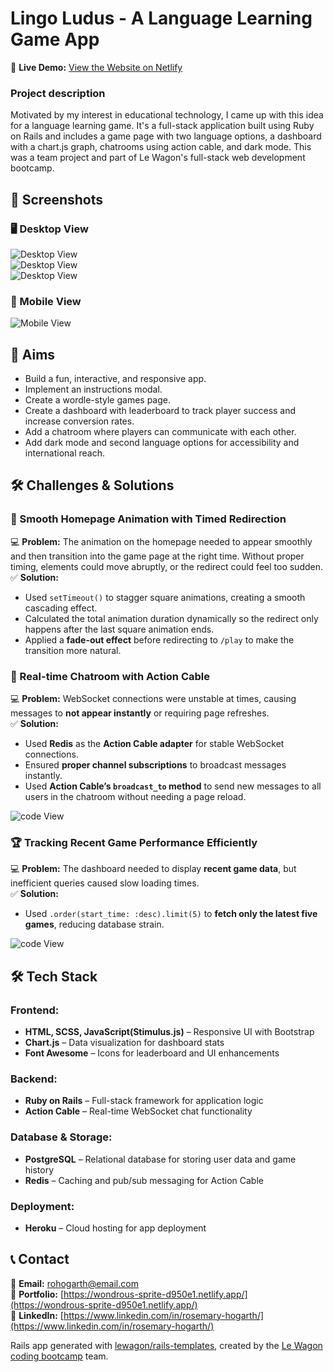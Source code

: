 # Lingo Ludus - A Language Learning Game App

🔗 **Live Demo:** [View the Website on Netlify](https://lingoludus-ac98bddb8223.herokuapp.com/)  

### Project description
Motivated by my interest in educational technology, I came up with this idea for a language learning game. It's a full-stack application built using Ruby on Rails and includes a game page with two language options, a dashboard with a chart.js graph, chatrooms using action cable, and dark mode. This was a team project and part of Le Wagon's full-stack web development bootcamp. 


## 📸 Screenshots  

### 🖥️ Desktop View  
![Desktop View](screenshots/game.png)  
![Desktop View](screenshots/chatroom.png)  
![Desktop View](screenshots/leaderboard.png)  

### 📱 Mobile View  
![Mobile View](screenshots/mobile.png) 


## 🎯 Aims  
- Build a fun, interactive, and responsive app.  
- Implement an instructions modal.
- Create a wordle-style games page.
- Create a dashboard with leaderboard to track player success and increase conversion rates.
- Add a chatroom where players can communicate with each other.
- Add dark mode and second language options for accessibility and international reach. 


## 🛠️ Challenges & Solutions  

### 🎨 Smooth Homepage Animation with Timed Redirection  
💻 **Problem:** The animation on the homepage needed to appear smoothly and then transition into the game page at the right time. Without proper timing, elements could move abruptly, or the redirect could feel too sudden.  
✅ **Solution:**  
- Used `setTimeout()` to stagger square animations, creating a smooth cascading effect.  
- Calculated the total animation duration dynamically so the redirect only happens after the last square animation ends.  
- Applied a **fade-out effect** before redirecting to `/play` to make the transition more natural.  



### 💬 Real-time Chatroom with Action Cable  
💻 **Problem:** WebSocket connections were unstable at times, causing messages to **not appear instantly** or requiring page refreshes.  
✅ **Solution:**  
- Used **Redis** as the **Action Cable adapter** for stable WebSocket connections.  
- Ensured **proper channel subscriptions** to broadcast messages instantly.  
- Used **Action Cable’s `broadcast_to` method** to send new messages to all users in the chatroom without needing a page reload.

![code View](screenshots/action-cable.png)  
 
  
### 🏆 Tracking Recent Game Performance Efficiently  
💻 **Problem:** The dashboard needed to display **recent game data**, but inefficient queries caused slow loading times.  
✅ **Solution:**  
- Used `.order(start_time: :desc).limit(5)` to **fetch only the latest five games**, reducing database strain.  

![code View](screenshots/code-snippet-1.png)  


## 🛠 Tech Stack  

### **Frontend:**  
- **HTML, SCSS, JavaScript(Stimulus.js)** – Responsive UI with Bootstrap  
- **Chart.js** – Data visualization for dashboard stats  
- **Font Awesome** – Icons for leaderboard and UI enhancements  

### **Backend:**  
- **Ruby on Rails** – Full-stack framework for application logic  
- **Action Cable** – Real-time WebSocket chat functionality  

### **Database & Storage:**  
- **PostgreSQL** – Relational database for storing user data and game history  
- **Redis** – Caching and pub/sub messaging for Action Cable  

### **Deployment:**  
- **Heroku** – Cloud hosting for app deployment   


## 📞 Contact  

📧 **Email:** rohogarth@email.com  
🔗 **Portfolio:** [https://wondrous-sprite-d950e1.netlify.app/](https://wondrous-sprite-d950e1.netlify.app/)  
💼 **LinkedIn:** [https://www.linkedin.com/in/rosemary-hogarth/](https://www.linkedin.com/in/rosemary-hogarth/)  


Rails app generated with [lewagon/rails-templates](https://github.com/lewagon/rails-templates), created by the [Le Wagon coding bootcamp](https://www.lewagon.com) team.
